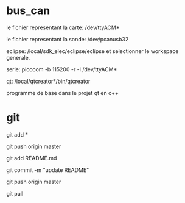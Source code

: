 # bus_can

le fichier representant la carte: /dev/ttyACM*

le fichier representant la sonde: /dev/pcanusb32

eclipse: /local/sdk_elec/eclipse/eclipse et selectionner le workspace generale.

serie: picocom -b 115200 -r -l /dev/ttyACM*

qt: /local/qtcreator*/bin/qtcreator

programme de base dans le projet qt en c++

# git

git add *

git push origin master

git add README.md

git commit -m "update README"

git push origin master

git pull
